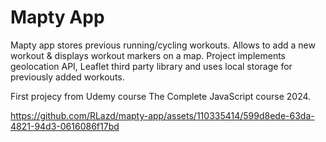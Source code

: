 # Mapty App

Mapty app stores previous running/cycling workouts. Allows to add a new workout & displays workout markers on a map.
Project implements geolocation API, Leaflet third party library and uses local storage for previously added workouts.

First projecy from Udemy course The Complete JavaScript course 2024.

https://github.com/RLazd/mapty-app/assets/110335414/599d8ede-63da-4821-94d3-0616086f17bd

